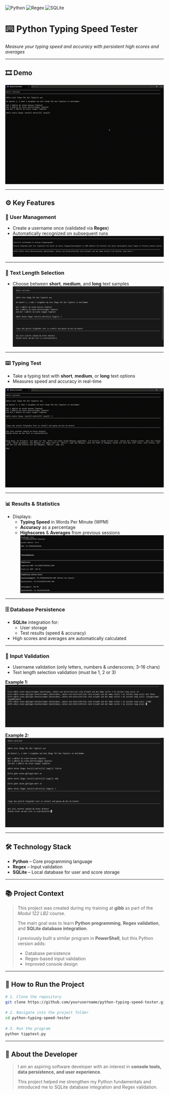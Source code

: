 ![Python](https://img.shields.io/badge/Python-3776AB?style=for-the-badge&logo=python&logoColor=white)
![Regex](https://img.shields.io/badge/Regex-FF9800?style=for-the-badge)
![SQLite](https://img.shields.io/badge/SQLite-07405E?style=for-the-badge&logo=sqlite&logoColor=white)

# ⌨️ Python Typing Speed Tester
*Measure your typing speed and accuracy with persistent high scores and averages*



---

## 🎞 Demo

![Typing Speed Tester Demo](assets/demo.gif)

---

## ⚙️ Key Features

### 👤 User Management
- Create a username once (validated via **Regex**)
- Automatically recognized on subsequent runs  
![Username Creation](assets/screenshot-username.png)

---

### 📏 Text Length Selection
- Choose between **short**, **medium**, and **long** text samples  
![Text Length Selection](assets/screenshot-length.png)

---

### ⌨️ Typing Test
- Take a typing test with **short**, **medium**, or **long** text options
- Measures speed and accuracy in real-time

![Typing Test](assets/typing.gif)

---

### 📊 Results & Statistics
- Displays:
  - **Typing Speed** in Words Per Minute (WPM)
  - **Accuracy** as a percentage
  - **Highscores** & **Averages** from previous sessions  
![Results](assets/screenshot-results.png)

---

### 🗄️ Database Persistence
- **SQLite** integration for:
  - User storage
  - Test results (speed & accuracy)
- High scores and averages are automatically calculated  

---

### 🧠 Input Validation
- Username validation (only letters, numbers & underscores; 3–16 chars)
- Text length selection validation (must be 1, 2 or 3)

**Example 1:**
![Screenshot of validation for username](assets/screenshot-validation-username.png)

**Example 2:**
![Screenshot of validation for text length selection](assets/screenshot-validation-length.png)

---

## 🛠 Technology Stack

- **Python** – Core programming language  
- **Regex** – Input validation  
- **SQLite** – Local database for user and score storage  

---

## 📚 Project Context

> This project was created during my training at **gibb** as part of the *Modul 122 LB2* course.  
>  
> The main goal was to learn **Python programming**, **Regex validation**, and **SQLite database integration**.  
>  
> I previously built a similar program in **PowerShell**, but this Python version adds:
> - Database persistence
> - Regex-based input validation
> - Improved console design  

---

## 🚀 How to Run the Project

```bash
# 1. Clone the repository
git clone https://github.com/yourusername/python-typing-speed-tester.git

# 2. Navigate into the project folder
cd python-typing-speed-tester

# 3. Run the program
python tipptest.py
```

---

## 👤 About the Developer

> I am an aspiring software developer with an interest in **console tools, data persistence, and user experience**.  
>  
> This project helped me strengthen my Python fundamentals and introduced me to SQLite database integration and Regex validation.  
>  
<!-- > 🔗 [View my Portfolio](https://your-portfolio-url.com) -->
